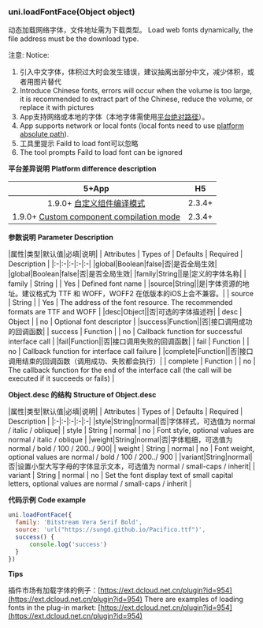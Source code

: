 ### uni.loadFontFace(Object object)

动态加载网络字体，文件地址需为下载类型。
Load web fonts dynamically, the file address must be the download type.

注意: 
Notice: 

1. 引入中文字体，体积过大时会发生错误，建议抽离出部分中文，减少体积，或者用图片替代
1. Introduce Chinese fonts, errors will occur when the volume is too large, it is recommended to extract part of the Chinese, reduce the volume, or replace it with pictures
2. App支持网络或本地的字体（本地字体需使用[平台绝对路径](http://www.html5plus.org/doc/zh_cn/io.html#plus.io.convertLocalFileSystemURL)）。
2. App supports network or local fonts (local fonts need to use [platform absolute path](http://www.html5plus.org/doc/zh_cn/io.html#plus.io.convertLocalFileSystemURL)).
3. 工具里提示 Faild to load font可以忽略
3. The tool prompts Faild to load font can be ignored

**平台差异说明**
**Platform difference description**

|5+App|H5|
|:-:|:-:|
|1.9.0+ [自定义组件编译模式](https://ask.dcloud.net.cn/article/35843)|2.3.4+|
|1.9.0+ [Custom component compilation mode](https://ask.dcloud.net.cn/article/35843)|2.3.4+|

**参数说明**
**Parameter Description**

|属性|类型|默认值|必填|说明|
| Attributes | Types of | Defaults | Required | Description  |
|:-|:-|:-|:-|:-|
|global|Boolean|false|否|是否全局生效|
|global|Boolean|false|否|是否全局生效|
|family|String||是|定义的字体名称|
| family     | String   |          | Yes      | Defined font name  |
|source|String||是|字体资源的地址。建议格式为 TTF 和 WOFF，WOFF2 在低版本的iOS上会不兼容。|
| source     | String   |          | Yes      | The address of the font resource. The recommended formats are TTF and WOFF |
|desc|Object||否|可选的字体描述符|
| desc       | Object   |          | no       | Optional font descriptor  |
|success|Function||否|接口调用成功的回调函数|
| success    | Function |     | no       | Callback function for successful interface call     |
|fail|Function||否|接口调用失败的回调函数|
| fail       | Function |          | no       | Callback function for interface call failure       |
|complete|Function||否|接口调用结束的回调函数（调用成功、失败都会执行）|
| complete   | Function |          | no       | The callback function for the end of the interface call (the call will be executed if it succeeds or fails) |

**Object.desc 的结构**
**Structure of Object.desc**

|属性|类型|默认值|必填|说明|
| Attributes | Types of | Defaults | Required | Description  |
|:-|:-|:-|:-|:-|
|style|String|normal|否|字体样式，可选值为 normal / italic / oblique|
| style      | String   | normal   | no       | Font style, optional values are normal / italic / oblique    |
|weight|String|normal|否|字体粗细，可选值为 normal / bold / 100 / 200../ 900|
| weight     | String   | normal   | no       | Font weight, optional values are normal / bold / 100 / 200../ 900 |
|variant|String|normal|否|设置小型大写字母的字体显示文本，可选值为 normal / small-caps / inherit|
| variant    | String   | normal   | no       | Set the font display text of small capital letters, optional values are normal / small-caps / inherit |

**代码示例**
**Code example**

```javascript
uni.loadFontFace({
  family: 'Bitstream Vera Serif Bold',
  source: 'url("https://sungd.github.io/Pacifico.ttf")',
  success() {
	  console.log('success')
  }
})
```

**Tips**

插件市场有加载字体的例子：[https://ext.dcloud.net.cn/plugin?id=954](https://ext.dcloud.net.cn/plugin?id=954)
There are examples of loading fonts in the plug-in market: [https://ext.dcloud.net.cn/plugin?id=954](https://ext.dcloud.net.cn/plugin?id=954)